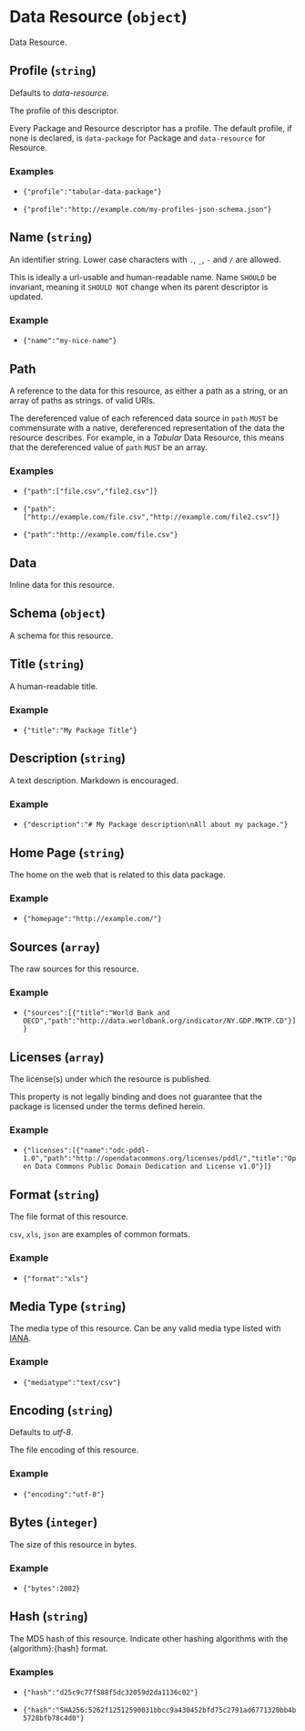 # Data Resource (`object`)

Data Resource.

## Profile (`string`)

Defaults to _data-resource_.

The profile of this descriptor.

Every Package and Resource descriptor has a profile. The default profile, if none is declared, is `data-package` for Package and `data-resource` for Resource.

### Examples

- `{"profile":"tabular-data-package"}`
  

- `{"profile":"http://example.com/my-profiles-json-schema.json"}`
  
  

## Name (`string`)

An identifier string. Lower case characters with `.`, `_`, `-` and `/` are allowed.

This is ideally a url-usable and human-readable name. Name `SHOULD` be invariant, meaning it `SHOULD NOT` change when its parent descriptor is updated.

### Example

- `{"name":"my-nice-name"}`
  
  

## Path

A reference to the data for this resource, as either a path as a string, or an array of paths as strings. of valid URIs.

The dereferenced value of each referenced data source in `path` `MUST` be commensurate with a native, dereferenced representation of the data the resource describes. For example, in a *Tabular* Data Resource, this means that the dereferenced value of `path` `MUST` be an array.

### Examples

- `{"path":["file.csv","file2.csv"]}`
  

- `{"path":["http://example.com/file.csv","http://example.com/file2.csv"]}`
  

- `{"path":"http://example.com/file.csv"}`
  
  

## Data

Inline data for this resource.

## Schema (`object`)

A schema for this resource.

## Title (`string`)

A human-readable title.

### Example

- `{"title":"My Package Title"}`
  
  

## Description (`string`)

A text description. Markdown is encouraged.

### Example

- `{"description":"# My Package description\nAll about my package."}`
  
  

## Home Page (`string`)

The home on the web that is related to this data package.

### Example

- `{"homepage":"http://example.com/"}`
  
  

## Sources (`array`)

The raw sources for this resource.

### Example

- `{"sources":[{"title":"World Bank and OECD","path":"http://data.worldbank.org/indicator/NY.GDP.MKTP.CD"}]}`
  
  

## Licenses (`array`)

The license(s) under which the resource is published.

This property is not legally binding and does not guarantee that the package is licensed under the terms defined herein.

### Example

- `{"licenses":[{"name":"odc-pddl-1.0","path":"http://opendatacommons.org/licenses/pddl/","title":"Open Data Commons Public Domain Dedication and License v1.0"}]}`
  
  

## Format (`string`)

The file format of this resource.

`csv`, `xls`, `json` are examples of common formats.

### Example

- `{"format":"xls"}`
  
  

## Media Type (`string`)

The media type of this resource. Can be any valid media type listed with [IANA](https://www.iana.org/assignments/media-types/media-types.xhtml).

### Example

- `{"mediatype":"text/csv"}`
  
  

## Encoding (`string`)

Defaults to _utf-8_.

The file encoding of this resource.

### Example

- `{"encoding":"utf-8"}`
  
  

## Bytes (`integer`)

The size of this resource in bytes.

### Example

- `{"bytes":2082}`
  
  

## Hash (`string`)

The MD5 hash of this resource. Indicate other hashing algorithms with the {algorithm}:{hash} format.

### Examples

- `{"hash":"d25c9c77f588f5dc32059d2da1136c02"}`
  

- `{"hash":"SHA256:5262f12512590031bbcc9a430452bfd75c2791ad6771320bb4b5728bfb78c4d0"}`
